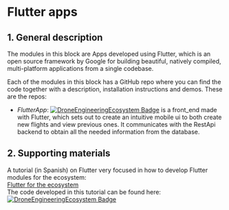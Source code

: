 # Flutter apps
## 1. General description
The modules in this block are Apps developed using Flutter, which is an open source framework by Google for building beautiful, natively compiled, multi-platform applications from a single codebase.   

Each of the modules in this block has a GitHub repo where you can find the code together with a description, installation instructions and demos. These are the repos:
* *FlutterApp*:
[![DroneEngineeringEcosystem Badge](https://img.shields.io/badge/DEE-FlutterApp-brightgreen.svg)](https://github.com/dronsEETAC/FlutterApp)  is a front_end made with Flutter, which sets out to create an intuitive mobile ui to both create new flights and view previous ones. It communicates with the RestApi backend to obtain all the needed information from the database.


## 2. Supporting materials
A tutorial (in Spanish) on Flutter very focused in how to develop Flutter modules for the ecosystem:    
[Flutter for the ecosystem](https://www.youtube.com/playlist?list=PLyAtSQhMsD4oNmhn-7U506Wyt6Txw0rWp)       
The code developed in this tutorial can be found here: [![DroneEngineeringEcosystem Badge](https://img.shields.io/badge/DEE-tutoFlutter-blue.svg)](https://github.com/dronsEETAC/tutoFlutter)  


